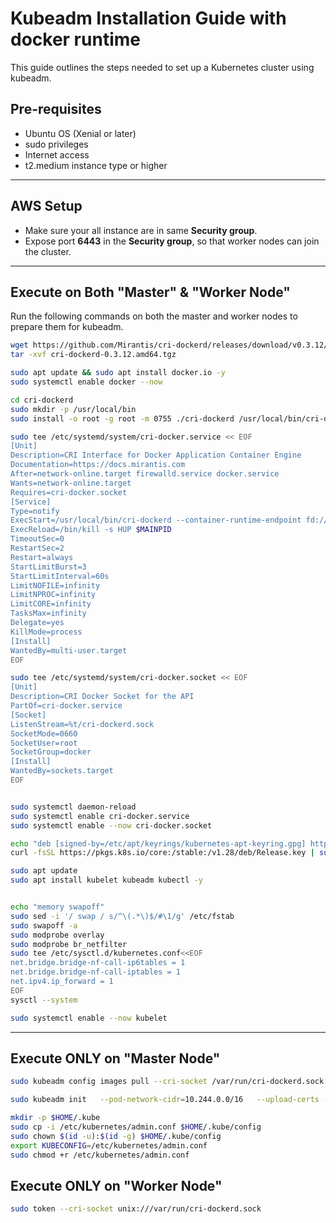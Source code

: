 # Kubeadm Installation Guide with docker runtime

This guide outlines the steps needed to set up a Kubernetes cluster using kubeadm.

## Pre-requisites

- Ubuntu OS (Xenial or later)
- sudo privileges
- Internet access
- t2.medium instance type or higher

---

## AWS Setup

- Make sure your all instance are in same **Security group**.
- Expose port **6443** in the **Security group**, so that worker nodes can join the cluster.

---

## Execute on Both "Master" & "Worker Node"

Run the following commands on both the master and worker nodes to prepare them for kubeadm.


```bash
wget https://github.com/Mirantis/cri-dockerd/releases/download/v0.3.12/cri-dockerd-0.3.12.amd64.tgz 
tar -xvf cri-dockerd-0.3.12.amd64.tgz 

sudo apt update && sudo apt install docker.io -y
sudo systemctl enable docker --now

cd cri-dockerd
sudo mkdir -p /usr/local/bin
sudo install -o root -g root -m 0755 ./cri-dockerd /usr/local/bin/cri-dockerd

sudo tee /etc/systemd/system/cri-docker.service << EOF
[Unit]
Description=CRI Interface for Docker Application Container Engine
Documentation=https://docs.mirantis.com
After=network-online.target firewalld.service docker.service
Wants=network-online.target
Requires=cri-docker.socket
[Service]
Type=notify
ExecStart=/usr/local/bin/cri-dockerd --container-runtime-endpoint fd:// --network-plugin=
ExecReload=/bin/kill -s HUP $MAINPID
TimeoutSec=0
RestartSec=2
Restart=always
StartLimitBurst=3
StartLimitInterval=60s
LimitNOFILE=infinity
LimitNPROC=infinity
LimitCORE=infinity
TasksMax=infinity
Delegate=yes
KillMode=process
[Install]
WantedBy=multi-user.target
EOF

sudo tee /etc/systemd/system/cri-docker.socket << EOF
[Unit]
Description=CRI Docker Socket for the API
PartOf=cri-docker.service
[Socket]
ListenStream=%t/cri-dockerd.sock
SocketMode=0660
SocketUser=root
SocketGroup=docker
[Install]
WantedBy=sockets.target
EOF


sudo systemctl daemon-reload
sudo systemctl enable cri-docker.service
sudo systemctl enable --now cri-docker.socket

echo "deb [signed-by=/etc/apt/keyrings/kubernetes-apt-keyring.gpg] https://pkgs.k8s.io/core:/stable:/v1.28/deb/ /" | sudo tee /etc/apt/sources.list.d/kubernetes.list
curl -fsSL https://pkgs.k8s.io/core:/stable:/v1.28/deb/Release.key | sudo gpg --dearmor -o /etc/apt/keyrings/kubernetes-apt-keyring.gpg

sudo apt update
sudo apt install kubelet kubeadm kubectl -y


echo "memory swapoff"
sudo sed -i '/ swap / s/^\(.*\)$/#\1/g' /etc/fstab
sudo swapoff -a
sudo modprobe overlay
sudo modprobe br_netfilter
sudo tee /etc/sysctl.d/kubernetes.conf<<EOF
net.bridge.bridge-nf-call-ip6tables = 1
net.bridge.bridge-nf-call-iptables = 1
net.ipv4.ip_forward = 1
EOF
sysctl --system

sudo systemctl enable --now kubelet

```

---

## Execute ONLY on "Master Node"

```bash
sudo kubeadm config images pull --cri-socket /var/run/cri-dockerd.sock --kubernetes-version v1.28.8

sudo kubeadm init   --pod-network-cidr=10.244.0.0/16   --upload-certs --kubernetes-version=v1.28.8  --control-plane-endpoint=$(hostname) --ignore-preflight-errors=all  --cri-socket /var/run/cri-dockerd.sock

mkdir -p $HOME/.kube
sudo cp -i /etc/kubernetes/admin.conf $HOME/.kube/config
sudo chown $(id -u):$(id -g) $HOME/.kube/config
export KUBECONFIG=/etc/kubernetes/admin.conf
sudo chmod +r /etc/kubernetes/admin.conf
```

## Execute ONLY on "Worker Node"
```bash
sudo token --cri-socket unix:///var/run/cri-dockerd.sock
```

